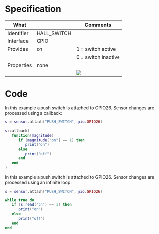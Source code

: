 # Specification

| What         |             | Comments                   |
|--------------|-------------|----------------------------|
| Identifier   | HALL_SWITCH |                            |
| Interface    | GPIO        |                            |
| Provides     | on          | 1 = switch active          |
|              |             | 0 = switch inactive        |
| Properties   | none        |                            |
|              |             | ![](http://git.whitecatboard.org/push_button.png)                           |


# Code

In this example a push switch is attached to GPIO26. Sensor changes are processed using a callback:
```lua
s = sensor.attach("PUSH_SWITCH", pio.GPIO26)

s:callback(
   function(magnitude)
      if (magnitude["on"] == 1) then
         print("on")
      else
         print("off")
      end
   end
)
```

In this example a push switch is attached to GPIO26. Sensor changes are processed using an infinite loop:
```lua
s = sensor.attach("PUSH_SWITCH", pio.GPIO26)

while true do
   if (s:read("on") == 1) then
      print("on")
   else
      print("off")
   end
end
```